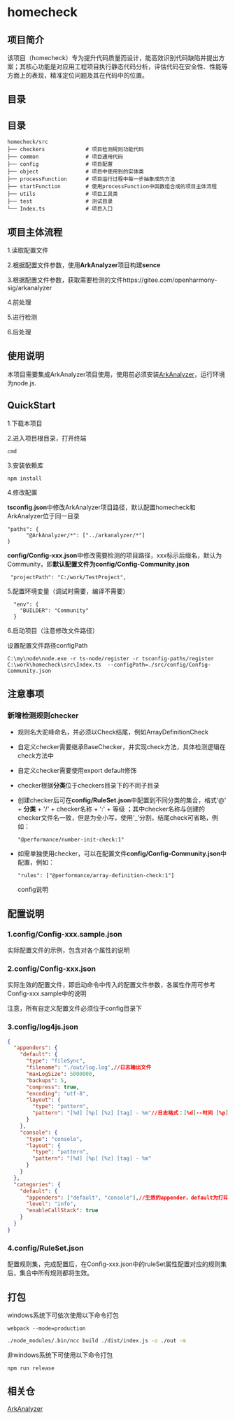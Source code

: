 # homecheck

## 项目简介

该项目（homecheck）专为提升代码质量而设计，能高效识别代码缺陷并提出方案；其核心功能是对应用工程项目执行静态代码分析，评估代码在安全性、性能等方面上的表现，精准定位问题及其在代码中的位置。

## 目录

## 目录

```
homecheck/src
├── checkers             # 项目检测规则功能代码
├── common               # 项目通用代码
├── config               # 项目配置
├── object               # 项目中使用到的实体类
├── processFunction      # 项目运行过程中每一步抽象成的方法
├── startFunction        # 使用processFunction中函数组合成的项目主体流程
├── utils                # 项目工具类
├── test                 # 测试目录
└── Index.ts             # 项目入口
```

## 项目主体流程

1.读取配置文件

2.根据配置文件参数，使用**ArkAnalyzer**项目构建**sence**

3.根据配置文件参数，获取需要检测的文件https://gitee.com/openharmony-sig/arkanalyzer

4.前处理

5.进行检测

6.后处理

## 使用说明

本项目需要集成ArkAnalyzer项目使用，使用前必须安装[ArkAnalyzer]()，运行环境为node.js.

## QuickStart

1.下载本项目

2.进入项目根目录，打开终端

```
cmd
```

3.安装依赖库

```
npm install
```

4.修改配置

**tsconfig.json**中修改ArkAnalyzer项目路径，默认配置homecheck和ArkAnalyzer位于同一目录

```
"paths": {
      "@ArkAnalyzer/*": ["../arkanalyzer/*"]
}
```

**config/Config-xxx.json**中修改需要检测的项目路径，xxx标示后缀名，默认为Community，即**默认配置文件为config/Config-Community.json**

```
 "projectPath": "C:/work/TestProject",
```

5.配置环境变量（调试时需要，编译不需要）

```
  "env": {
    "BUILDER": "Community"
  }
```

6.启动项目（注意修改文件路径）

设置配置文件路径configPath

```
C:\my\node\node.exe -r ts-node/register -r tsconfig-paths/register C:\work\homecheck\src\Index.ts  --configPath=./src/config/Config-Community.json
```

## 注意事项

### 新增检测规则checker

- 规则名大驼峰命名，并必须以Check结尾，例如ArrayDefinitionCheck

- 自定义checker需要继承BaseChecker，并实现check方法，具体检测逻辑在check方法中

- 自定义checker需要使用export default修饰

- checker根据**分类**位于checkers目录下的不同子目录

- 创建checker后可在**config/RuleSet.json**中配置到不同分类的集合，格式'@' + **分类** + '/' + checker名称 + ':' + 等级 ；其中checker名称与创建的checker文件名一致，但是为全小写，使用'_'分割，结尾check可省略，例如：

  ```
  "@performance/number-init-check:1"
  ```

- 如需单独使用checker，可以在配置文件**config/Config-Community.json**中配置，例如：

  ```
  "rules": ["@performance/array-definition-check:1"]
  ```

  config说明

## 配置说明

### 1.config/Config-xxx.sample.json

实际配置文件的示例，包含对各个属性的说明

### 2.config/Config-xxx.json

实际生效的配置文件，即启动命令中传入的配置文件参数，各属性作用可参考Config-xxx.sample中的说明

注意，所有自定义配置文件必须位于config目录下

### 3.config/log4js.json

```json
{
  "appenders": {
    "default": {
      "type": "fileSync",
      "filename": "./out/log.log",//日志输出文件
      "maxLogSize": 5000000,
      "backups": 5,
      "compress": true,
      "encoding": "utf-8",
      "layout": {
        "type": "pattern",
        "pattern": "[%d] [%p] [%z] [tag] - %m"//日志格式：[%d]--时间 [%p]--日志级别 [%z]--进程ID [tag]--自定义标签 - %m--日志消息
      }
    },
    "console": {
      "type": "console",
      "layout": {
        "type": "pattern",
        "pattern": "[%d] [%p] [%z] [tag] - %m"
      }
    }
  },
  "categories": {
    "default": {
      "appenders": ["default", "console"],//生效的appender，default为打印到日志文件，console为打印到控制台
      "level": "info",
      "enableCallStack": true
    }
  }
}
```

### 4.config/RuleSet.json

配置规则集，完成配置后，在Config-xxx.json中的ruleSet属性配置对应的规则集后，集合中所有规则都将生效。

## 打包

windows系统下可依次使用以下命令打包

```
webpack --mode=production
```



```bash
./node_modules/.bin/ncc build ./dist/index.js -o ./out -m
```

非windows系统下可使用以下命令打包

```
npm run release
```

## 相关仓

[ArkAnalyzer](https://gitee.com/openharmony-sig/arkanalyzer)

